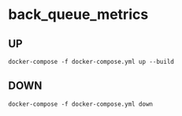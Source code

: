 # back_queue_metrics

## UP
```
docker-compose -f docker-compose.yml up --build
```

## DOWN
```
docker-compose -f docker-compose.yml down
```